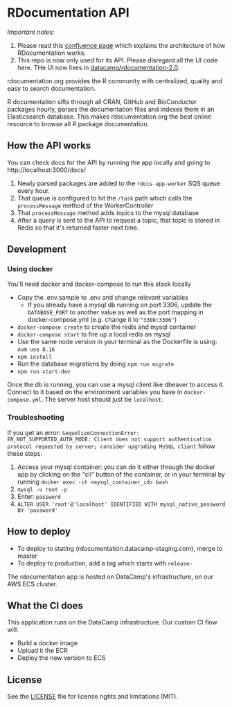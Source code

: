 # RDocumentation API

_Important notes:_

1. Please read this [confluence page](https://datacamp.atlassian.net/wiki/spaces/PRODENG/pages/2314469377/RDocumentation) which explains the architecture of how RDocumentation works.
2. This repo is now only used for its API. Please disregard all the UI code here. THe UI now lives in [datacamp/rdocumentation-2.0](https://github.com/datacamp/rdocumentation-2.0).

rdocumentation.org provides the R community with centralized, quality and easy to search documentation.

R documentation sifts through all CRAN, GitHub and BioConductor packages hourly, parses the documentation files and indexes them in an Elasticsearch database. This makes rdocumentation.org the best online resource to browse all R package documentation.

## How the API works

You can check docs for the API by running the app locally and going to http://localhost:3000/docs/

1. Newly parsed packages are added to the `rdocs-app-worker` SQS queue every hour.
2. That queue is configured to hit the `/task` path which calls the `processMessage` method of the WorkerController
3. That `processMessage` method adds topics to the mysql database
4. After a query is sent to the API to request a topic, that topic is stored in Redis so that it's returned faster next time.

## Development

### Using docker

You'll need docker and docker-compose to run this stack locally

- Copy the .env.sample to .env and change relevant variables
  - If you already have a mysql db running on port 3306, update the `DATABASE_PORT` to another value as well as the port mapping in docker-compose.yml (e.g. change it to `"3308:3306"`)
- `docker-compose create` to create the redis and mysql container
- `docker-compose start` to fire up a local redis an mysql
- Use the same node version in your terminal as the Dockerfile is using: `nvm use 8.16`
- `npm install`
- Run the database migrations by doing `npm run migrate`
- `npm run start-dev`

Once the db is running, you can use a mysql client like dbeaver to access it. Connect to it based on the environment variables you have in `docker-compose.yml`. The server host should just be `localhost`.

### Troubleshooting

If you get an error: `SequelizeConnectionError: ER_NOT_SUPPORTED_AUTH_MODE: Client does not support authentication protocol requested by server; consider upgrading MySQL client`
follow these steps:

1. Access your mysql container: you can do it either through the docker app by clicking on the "cli" button of the container, or in your terminal by running `docker exec -it <mysql_container_id> bash`
2. `mysql -u root -p`
3. Enter: `password`
4. `ALTER USER 'root'@'localhost' IDENTIFIED WITH mysql_native_password BY 'password'`

## How to deploy

- To deploy to stating (rdocumentation.datacamp-staging.com), merge to master
- To deploy to production, add a tag which starts with `release-`

The rdocumentation app is hosted on DataCamp's infrastructure, on our AWS ECS cluster.

## What the CI does

This application runs on the DataCamp infrastructure. Our custom CI flow will:

- Build a docker image
- Upload it the ECR
- Deploy the new version to ECS

## License

See the [LICENSE](LICENSE.md) file for license rights and limitations (MIT).
